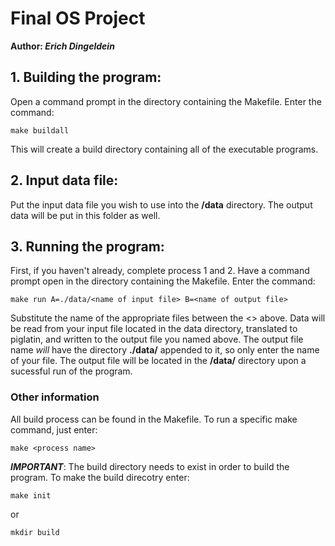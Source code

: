 # Final OS Project

**Author: _Erich Dingeldein_**
 
## 1. Building the program:
Open a command prompt in the directory containing the Makefile.
Enter the command:
```
make buildall
```
This will create a build directory containing all of the executable programs.

## 2. Input data file:
Put the input data file you wish to use into the **/data** directory.
The output data will be put in this folder as well.

## 3. Running the program:
First, if you haven't already, complete process 1 and 2.
Have a command prompt open in the directory containing the Makefile.
Enter the command:
```
make run A=./data/<name of input file> B=<name of output file>
```
Substitute the name of the appropriate files between the <> above.
Data will be read from your input file located in the data directory, translated to piglatin, and written to the output file you named above. The output file name _will_ have the directory **./data/** appended to it, so only enter the name of your file. The output file will be located in the **/data/** directory upon a sucessful run of the program.

### Other information
All build process can be found in the Makefile. To run a specific make command, just enter:
```
make <process name>
```
**_IMPORTANT_**: The build directory needs to exist in order to build the program. To make the build direcotry enter:
```
make init
```
or
```
mkdir build
```
